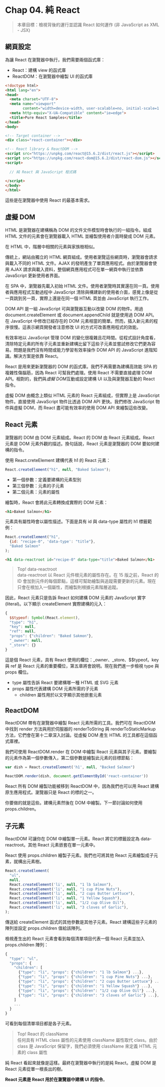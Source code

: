 # Chap 04. 純 React

> 本章目標：檢視背後的運行並認識 React 如何運作 (非 JavaScript as XML - JSX)

## 網頁設定

為讓 React 在瀏覽器中執行，我們需要兩個函式庫：

- React：建構 view 的函式庫
- ReactDOM：在瀏覽器中繪製 UI 的函式庫

```html
<!doctype html>
<html lang="en">
<head>
  <meta charset="UTF-8">
  <meta name="viewport"
        content="width=device-width, user-scalable=no, initial-scale=1.0, maximum-scale=1.0, minimum-scale=1.0">
  <meta http-equiv="X-UA-Compatible" content="ie=edge">
  <title>Pure React Samples</title>
</head>
<body>

<!-- Target container -->
<div class="react-container"></div>

<!-- React library & ReactDOM -->
<script src="https://unpkg.com/react@15.6.2/dist/react.js"></script>
<script src="https://unpkg.com/react-dom@15.6.2/dist/react-dom.js"></script>
<script>
  
  // 純 React 與 JavaScript 程式碼
  
</script>
</body>
</html>
```

這些是在瀏覽器中使用 React 的最基本需求。

## 虛擬 DOM

HTML 是瀏覽器在建構稱為 DOM 的文件文件模型時會執行的一組指令。組成 HTML
文件的元素會在瀏覽器載入 HTML 並繪製使用者介面時變成 DOM 元素。

在 HTML 中，階層中相關的元素與家族樹相似。

傳統上，網站由獨立的 HTML 網頁組成。使用者瀏覽這些網頁時，瀏覽器會請求與載入不同的
HTML 文件。AJAX 的發明產生了單頁應用程式。由於瀏覽器會使用 AJAX
請求與載入資料，整個網頁應用程式可在單一網頁中執行並依靠 JavaScript 更新使用者界面。

在 SPA 中，瀏覽器先載入初始 HTML
文件。使用者瀏覽時其實還在同一頁。使用者與應用程式互動過程中 JavaScript
清除與構建新的使用者介面，感覺上像是從一頁跳到另一頁，實際上還是在同一個 HTML
頁並由 JavaScript 執行工作。

DOM API 是一組 JavaScript 可與瀏覽器互動以改變 DOM 的物件。用過
document.createElement 或 document.appendChild 就是使用過 DOM API。在
JavaScript 中修改已經存在的 DOM
元素相當的簡單。然而，插入新元素的程序很慢。這表示網頁開發者注意修改 UI 的方式可改善應用程式的效能。

有效率地以 JavaScript 管理 DOM
的變化很複雜且花時間。從程式設計角度看，清除特定元素的所有子元素並重新建構比留下這些子元素並嘗試修改它們更為容易。問題是我們沒有時間或能力學習有效率操作
DOM API 的 JavaScript 進階知識。解決方案是依靠 React。

React 是用來更新瀏覽器的 DOM 的函式庫。我們不再需要為建構高效能 SPA
的複雜性傷腦筋，因為 React 可幫我們處理。使用 React 不需要直接處理 DOM
API。相對的，我們與*虛擬 DOM*互動或設定建構 UI 以及與瀏覽器互動的 React 指令。

虛擬 DOM 由概念上類似 HTML 元素的 React 元素組成，但實際上是 JavaScript
物件。直接使用 JavaScript 物件比透過 DOM API 更快。我們修改 JavaScript
物件與虛擬 DOM，而 React 盡可能有效率的使用 DOM API 來繪製這些改變。

## React 元素

瀏覽器的 DOM 由 DOM 元素組成。React 的 DOM 由 React 元素組成。React 元素是
DOM 元素外觀的描述。換句話說，React 元素是瀏覽器的 DOM 要如何建構的指令。

使用 React.creteElement 建構代表 h1 的 React 元素：

```javascript
React.createElement("h1", null, "Baked Salmon");
```

- 第一個參數：定義要建構的元素型別
- 第三個參數：元素的子元素
- 第二個元素：元素的屬性

繪製時，React 會將此元素轉換成實際的 DOM 元素：

```html
<h1>Baked Salmon</h1>
```

元素具有屬性時會以屬性描述。下面是具有 id 與 data-type 屬性的 h1 標籤範例：

```javascript
React.createElement("h1",
  {id: "recipe-0", 'data-type': "title"},
  "Baked Salmon"
);
```

```html
<h1 data-reactroot id="recipe-0" data-type="title">Baked Salmon</h1>
```

> Top! data-reactroot  
> data-reactroot 以 React 元件根元素的屬性存在。在 15 版之前，React 的 ID
> 會加到元件的每個節點，這樣可幫助繪製與追蹤需要更新的元素。現在只會在根加入一個屬性，而繪製則根據元素階層追蹤。

因此，React 元素只是告訴 React 如何建構 DOM 元素的 JavaScript 實字
(literal)。以下顯示 createElement 實際建構的元入：

```javascript
{
  $$typeof: Symbol(React.element),
  "type": "h1",
  "key": null,
  "ref": null,
  "props": {"children": "Baked Sakmon"},
  "_owner": null,
  "_store": {}
}
```

這是個 React 元素，具有 React 使用的欄位：_owner、_store、$$typeof。key 與
ref 是 React 元素的重要欄位，第五章將會說明。現在我們進一步檢視 type 與 props 欄位。

- type 屬性告訴 React 要建構哪一種 HTML 或 SVG 元素
- props 屬性代表建構 DOM 元素所需的子元素
  - children 屬性用於以文字顯示其他嵌套元素

## ReactDOM

ReactDOM 帶有在瀏覽器中繪製 React 元素所需的工具。我們可在 ReactDOM 中找到
render 方法與用於伺服器的 renderToString 與 renderToStaticMarkup
方法，它們會在第十二章深入討論。從虛擬 DOM 產生 HTML 的工具都在這個函式庫裡。

我們可使用 ReactDOM.render 在 DOM 中繪製 React 元素與其子元素。要繪製的元素作為第一個參數傳入，第二個參數是繪製此元素的目標節點：

```javascript
var dish = React.createElement('h1', null, "Backed Salmon")

ReactDOM.render(dish, document.getElementById('react-container'))
```

React 所有 DOM 繪製功能被移到 ReactDOM 中，因為我們也可以用 React
建構原生應用程式。瀏覽器只是 React 的標的之一。

你要做的就是這些。建構元素然後在 DOM 中繪製。下一節討論如何使用 props.children。

## 子元素

ReactDOM 可讓你在 DOM 中繪製單一元素。React 將它的標籤設定為
data-reactroot。其他 React 元素嵌套在單一元素中。

React 使用 props.children 繪製子元素。我們也可將其他 React 元素繪製成子元素，就構出元素樹。

```javascript
React.createElement(
  "ul",
  null,
  React.createElement('li', null, "1 lb Salmon"),
  React.createElement('li', null, "1 cup Pine Nuts"),
  React.createElement('li', null, "2 cups Butter Lettuce"),
  React.createElement('li', null, "1 Yellow Squash"),
  React.createElement('li', null, "1/2 cup Olive Oil"),
  React.createElement('li', null, "3 cloves of Garlic"),
);
```

傳送給 createElement 函式的其他參數是其他子元素。React 建構這些子元素的陣列並設定 props.children
值給該陣列。

檢視產生出的 React 元素會看到每個清單項目代表一個 React 元素並加入
props.children 陣列：

```javascript
{
  "type": "ul",
  "props": {
    "children": [
      {"type": "li", "props": {"children": "1 lb Salmon"} ...},
      {"type": "li", "props": {"children": "1 cup Pine Nuts"} ...},
      {"type": "li", "props": {"children": "2 cups Butter Lettuce"} ...},
      {"type": "li", "props": {"children": "1 Yellow Squash"} ...},
      {"type": "li", "props": {"children": "1/2 cup Olive Oil"} ...},
      {"type": "li", "props": {"children": "3 cloves of Garlic"} ...},
    ]
    ...
  }
}
```

可看到每個清單項目都是各子元素。


> Top! React 的 className  
> 任何具有 HTML class 屬性的元素使用 className 屬性取代 class。由於 class 是
> JavaScript 保留字，我們必須使用 className 來定義 HTML 元素的 class 屬性

純 React 看起來就像是這樣。最終在瀏覽器中執行的是純 React。虛擬 DOM 是 React
元素從單一根長出的樹。

**React 元素是 React 用於在瀏覽器中建構 UI 的指令**。